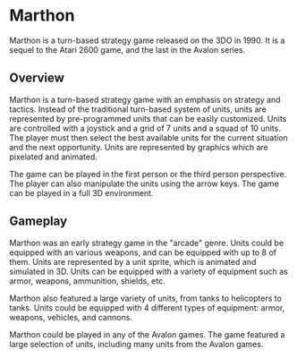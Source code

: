 # Marthon

Marthon is a turn-based strategy game released on the 3DO in 1990. It is a sequel to the Atari 2600 game, and the last in the Avalon series.

## Overview

Marthon is a turn-based strategy game with an emphasis on strategy and tactics. Instead of the traditional turn-based system of units, units are represented by pre-programmed units that can be easily customized. Units are controlled with a joystick and a grid of 7 units and a squad of 10 units. The player must then select the best available units for the current situation and the next opportunity. Units are represented by graphics which are pixelated and animated.

The game can be played in the first person or the third person perspective. The player can also manipulate the units using the arrow keys. The game can be played in a full 3D environment.

## Gameplay

Marthon was an early strategy game in the "arcade" genre. Units could be equipped with an various weapons, and can be equipped with up to 8 of them. Units are represented by a unit sprite, which is animated and simulated in 3D. Units can be equipped with a variety of equipment such as armor, weapons, ammunition, shields, etc.

Marthon also featured a large variety of units, from tanks to helicopters to tanks. Units could be equipped with 4 different types of equipment: armor, weapons, vehicles, and cannons.

Marthon could be played in any of the Avalon games. The game featured a large selection of units, including many units from the Avalon games.